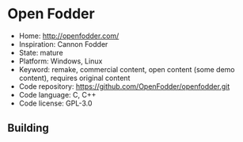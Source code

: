 # Open Fodder

- Home: http://openfodder.com/
- Inspiration: Cannon Fodder
- State: mature
- Platform: Windows, Linux
- Keyword: remake, commercial content, open content (some demo content), requires original content
- Code repository: https://github.com/OpenFodder/openfodder.git
- Code language: C, C++
- Code license: GPL-3.0

## Building
